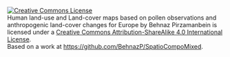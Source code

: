 <a rel="license" href="http://creativecommons.org/licenses/by-sa/4.0/"><img alt="Creative Commons License" style="border-width:0" src="https://i.creativecommons.org/l/by-sa/4.0/88x31.png" /></a><br /><span xmlns:dct="http://purl.org/dc/terms/" href="http://purl.org/dc/dcmitype/Dataset" property="dct:title" rel="dct:type">Human land-use and Land-cover maps based on pollen observations and anthropogenic land-cover changes for Europe</span> by <span xmlns:cc="http://creativecommons.org/ns#" property="cc:attributionName">Behnaz Pirzamanbein</span> is licensed under a <a rel="license" href="http://creativecommons.org/licenses/by-sa/4.0/">Creative Commons Attribution-ShareAlike 4.0 International License</a>.<br />Based on a work at <a xmlns:dct="http://purl.org/dc/terms/" href="https://github.com/BehnazP/SpatioCompoMixed" rel="dct:source">https://github.com/BehnazP/SpatioCompoMixed</a>.
